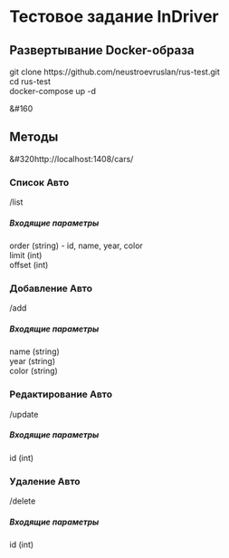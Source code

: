 <h1>Тестовое задание InDriver</h1>
<h2>Развертывание Docker-образа</h2>
git clone https://github.com/neustroevruslan/rus-test.git
<br />cd rus-test
<br />docker-compose up -d

&#160<h2>Методы</h2>
&#320http://localhost:1408/cars/

<h3>Список Авто</h3>
/list

<h5>Входящие параметры</h5>
order (string) - id, name, year, color
<br />limit (int)
<br />offset (int)

<h3>Добавление Авто</h3>
/add

<h5>Входящие параметры</h5>
name (string)
<br />year (string)
<br />color (string)

<h3>Редактирование Авто</h3>
/update

<h5>Входящие параметры</h5>
id (int)

<h3>Удаление Авто</h3>
/delete
<h5>Входящие параметры</h5>
id (int)
